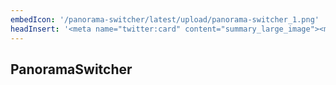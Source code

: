 ```yaml
---
embedIcon: '/panorama-switcher/latest/upload/panorama-switcher_1.png'
headInsert: '<meta name="twitter:card" content="summary_large_image"><meta http-equiv="Refresh" content="0; url='../104'" />'
---
```

## PanoramaSwitcher
